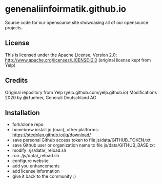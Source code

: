 # genenaliinfoirmatik.github.io

Source code for our opensource site showcasing all of our opensource projects.

## License

This is licensed under the Apache License, Version 2.0: http://www.apache.org/licenses/LICENSE-2.0
(original license kept from Yelp)

## Credits

Original repository from Yelp (yelp.github.com/yelp.github.io)
Modifications 2020 by @rfuehrer, Generali Deutschland AG 

## Installation

- fork/clone repo
- homebrew install jd (mac), other platforms: https://stedolan.github.io/jq/download/
- save personal Github access token to file js/data/GITHUB_TOKEN.txt
- save Github user or organization name to file js/data/GITHUB_BASE.txt
- modify ./js/data/_reload.sh
- run ./js/data/_reload.sh
- configure website
- add you enhancements
- add license information
- give it back to the community :)